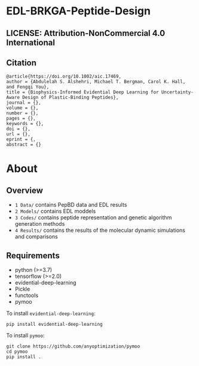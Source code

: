 # EDL-BRKGA-Peptide-Design

## LICENSE: Attribution-NonCommercial 4.0 International 

## Citation
```
@article{https://doi.org/10.1002/aic.17469,
author = {Abdulelah S. Alshehri, Michael T. Bergman, Carol K. Hall, and Fengqi You},
title = {Biophysics-Informed Evidential Deep Learning for Uncertainty-Aware Design of Plastic-Binding Peptides},
journal = {},
volume = {},
number = {},
pages = {},
keywords = {},
doi = {},
url = {},
eprint = {,
abstract = {}

```
# About

## Overview
* `1 Data/` contains PepBD data and EDL results
* `2 Models/` contains EDL moddels
* `3 Codes/` contains peptide representation and genetic algorithm generation methods
* `4 Results/` contains the results of the molecular dynamic simulations and comparisons

## Requirements
* python (>=3.7)
* tensorflow (>=2.0)
* evidential-deep-learning
* Pickle
* functools
* pymoo

To install `evidential-deep-learning`: 
```
pip install evidential-deep-learning
```

To install `pymoo`: 
```
git clone https://github.com/anyoptimization/pymoo
cd pymoo
pip install .
```
 
